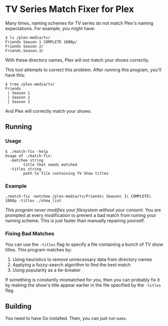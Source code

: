 # TV Series Match Fixer for Plex
Many times, naming schemes for TV series do not match Plex's naming expectations. For example, you might have:
```
$ ls /plex-media/tv/
Friends Season 1 COMPLETE 1080p/ 
Friends Season 2/
Friends.Season.3/
```
With these directory names, Plex will not match your shows correctly.

This tool attempts to correct this problem. After running this program, you'll have this:
```
$ tree /plex-media/tv/
Friends
 | Season 1
 | Season 2
 | Season 3
```
And Plex will correctly match your shows.

## Running
### Usage
```
$ ./match-fix -help
Usage of ./match-fix:
  -matchee string
    	title that needs matched
  -titles string
    	path to file containing TV Show titles
```


### Example
```
./match-fix -matchee /plex-media/tv/Friends\ Season\ 1\ COMPLETE\ 1080p -titles ./show_list
```
*This program never modifies your filesystem without your consent.* You are prompted at every modification to prevent a bad match from ruining your naming scheme. This is just faster than manually repairing yourself.

### Fixing Bad Matches
You can use the `-titles` flag to specify a file containing a bunch of TV show titles. This program matches by:
1. Using heuristics to remove unnecessary data from directory names
2. Applying a fuzzy-search algorithm to find the best match
3. Using popularity as a tie-breaker

If something is constantly mismatched for you, then you can probably fix it by making the show's title appear earlier in the file specified by the `-titles` flag.

## Building
You need to have Go installed. Then, you can just run `make`.

